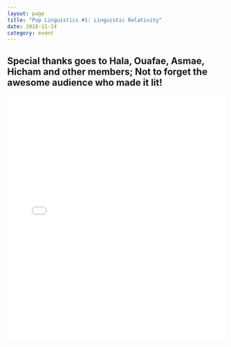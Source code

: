 ```yaml
---
layout: page
title: "Pop Linguistics #1: Linguistic Relativity"
date: 2018-11-14
category: event
---
```

<meta property="og:image" content="../../../../../events/poplinguistics/end.jpg">

## Special thanks goes to Hala, Ouafae, Asmae, Hicham and other members; Not to forget the awesome audience who made it lit!

<style>
.responsive-wrap iframe{ max-width: 100%;}
</style>
<div class="responsive-wrap">
<!-- this is the embed code provided by Google -->
  <iframe src="../../../../../events/poplinguistics/linguistic_relativity.html" frameborder="0" width="960" height="569" allowfullscreen="true" mozallowfullscreen="true" webkitallowfullscreen="true"></iframe>
<!-- Google embed ends -->
</div>
